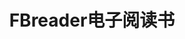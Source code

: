 ﻿---
id: 168
title: "FBreader电子阅读书"
weight: 168
version: "0.12.10"
updateTime: "2021-12-28T11:45:32"
debName: "http://113.24.212.22:8090/upload/file/fbreader_0.12.10dfsg2-3_loongarch64.deb"
debSize: "657.3 KB"
command: "FBReader"
---

